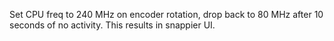Set CPU freq to 240 MHz on encoder rotation, drop back to 80 MHz after 10 seconds of no activity. This results in snappier UI.
